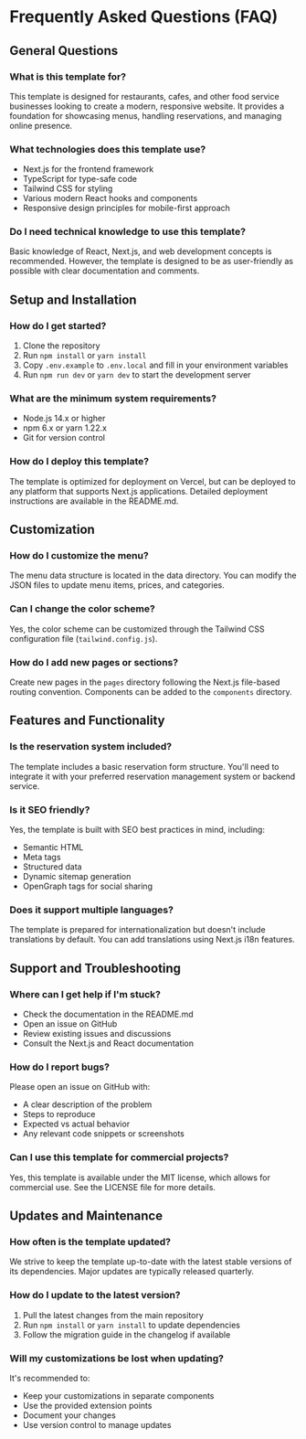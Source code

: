 # Frequently Asked Questions (FAQ)

## General Questions

### What is this template for?
This template is designed for restaurants, cafes, and other food service businesses looking to create a modern, responsive website. It provides a foundation for showcasing menus, handling reservations, and managing online presence.

### What technologies does this template use?
- Next.js for the frontend framework
- TypeScript for type-safe code
- Tailwind CSS for styling
- Various modern React hooks and components
- Responsive design principles for mobile-first approach

### Do I need technical knowledge to use this template?
Basic knowledge of React, Next.js, and web development concepts is recommended. However, the template is designed to be as user-friendly as possible with clear documentation and comments.

## Setup and Installation

### How do I get started?
1. Clone the repository
2. Run `npm install` or `yarn install`
3. Copy `.env.example` to `.env.local` and fill in your environment variables
4. Run `npm run dev` or `yarn dev` to start the development server

### What are the minimum system requirements?
- Node.js 14.x or higher
- npm 6.x or yarn 1.22.x
- Git for version control

### How do I deploy this template?
The template is optimized for deployment on Vercel, but can be deployed to any platform that supports Next.js applications. Detailed deployment instructions are available in the README.md.

## Customization

### How do I customize the menu?
The menu data structure is located in the data directory. You can modify the JSON files to update menu items, prices, and categories.

### Can I change the color scheme?
Yes, the color scheme can be customized through the Tailwind CSS configuration file (`tailwind.config.js`).

### How do I add new pages or sections?
Create new pages in the `pages` directory following the Next.js file-based routing convention. Components can be added to the `components` directory.

## Features and Functionality

### Is the reservation system included?
The template includes a basic reservation form structure. You'll need to integrate it with your preferred reservation management system or backend service.

### Is it SEO friendly?
Yes, the template is built with SEO best practices in mind, including:
- Semantic HTML
- Meta tags
- Structured data
- Dynamic sitemap generation
- OpenGraph tags for social sharing

### Does it support multiple languages?
The template is prepared for internationalization but doesn't include translations by default. You can add translations using Next.js i18n features.

## Support and Troubleshooting

### Where can I get help if I'm stuck?
- Check the documentation in the README.md
- Open an issue on GitHub
- Review existing issues and discussions
- Consult the Next.js and React documentation

### How do I report bugs?
Please open an issue on GitHub with:
- A clear description of the problem
- Steps to reproduce
- Expected vs actual behavior
- Any relevant code snippets or screenshots

### Can I use this template for commercial projects?
Yes, this template is available under the MIT license, which allows for commercial use. See the LICENSE file for more details.

## Updates and Maintenance

### How often is the template updated?
We strive to keep the template up-to-date with the latest stable versions of its dependencies. Major updates are typically released quarterly.

### How do I update to the latest version?
1. Pull the latest changes from the main repository
2. Run `npm install` or `yarn install` to update dependencies
3. Follow the migration guide in the changelog if available

### Will my customizations be lost when updating?
It's recommended to:
- Keep your customizations in separate components
- Use the provided extension points
- Document your changes
- Use version control to manage updates 